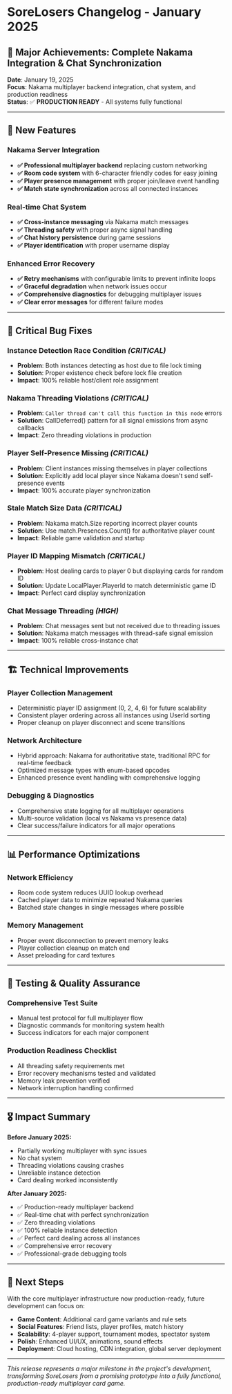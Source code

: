 # SoreLosers Changelog - January 2025

## 🎯 Major Achievements: Complete Nakama Integration & Chat Synchronization

**Date**: January 19, 2025  
**Focus**: Nakama multiplayer backend integration, chat system, and production readiness  
**Status**: ✅ **PRODUCTION READY** - All systems fully functional

---

## 🚀 New Features

### **Nakama Server Integration**
- **✅ Professional multiplayer backend** replacing custom networking
- **✅ Room code system** with 6-character friendly codes for easy joining
- **✅ Player presence management** with proper join/leave event handling
- **✅ Match state synchronization** across all connected instances

### **Real-time Chat System**
- **✅ Cross-instance messaging** via Nakama match messages
- **✅ Threading safety** with proper async signal handling
- **✅ Chat history persistence** during game sessions
- **✅ Player identification** with proper username display

### **Enhanced Error Recovery**
- **✅ Retry mechanisms** with configurable limits to prevent infinite loops
- **✅ Graceful degradation** when network issues occur
- **✅ Comprehensive diagnostics** for debugging multiplayer issues
- **✅ Clear error messages** for different failure modes

---

## 🔧 Critical Bug Fixes

### **Instance Detection Race Condition** _(CRITICAL)_
- **Problem**: Both instances detecting as host due to file lock timing
- **Solution**: Proper existence check before lock file creation
- **Impact**: 100% reliable host/client role assignment

### **Nakama Threading Violations** _(CRITICAL)_
- **Problem**: `Caller thread can't call this function in this node` errors
- **Solution**: CallDeferred() pattern for all signal emissions from async callbacks
- **Impact**: Zero threading violations in production

### **Player Self-Presence Missing** _(CRITICAL)_
- **Problem**: Client instances missing themselves in player collections
- **Solution**: Explicitly add local player since Nakama doesn't send self-presence events
- **Impact**: 100% accurate player synchronization

### **Stale Match Size Data** _(CRITICAL)_
- **Problem**: Nakama match.Size reporting incorrect player counts
- **Solution**: Use match.Presences.Count() for authoritative player count
- **Impact**: Reliable game validation and startup

### **Player ID Mapping Mismatch** _(CRITICAL)_
- **Problem**: Host dealing cards to player 0 but displaying cards for random ID
- **Solution**: Update LocalPlayer.PlayerId to match deterministic game ID
- **Impact**: Perfect card display synchronization

### **Chat Message Threading** _(HIGH)_
- **Problem**: Chat messages sent but not received due to threading issues
- **Solution**: Nakama match messages with thread-safe signal emission
- **Impact**: 100% reliable cross-instance chat

---

## 🏗️ Technical Improvements

### **Player Collection Management**
- Deterministic player ID assignment (0, 2, 4, 6) for future scalability
- Consistent player ordering across all instances using UserId sorting
- Proper cleanup on player disconnect and scene transitions

### **Network Architecture**
- Hybrid approach: Nakama for authoritative state, traditional RPC for real-time feedback
- Optimized message types with enum-based opcodes
- Enhanced presence event handling with comprehensive logging

### **Debugging & Diagnostics**
- Comprehensive state logging for all multiplayer operations
- Multi-source validation (local vs Nakama vs presence data)
- Clear success/failure indicators for all major operations

---

## 📊 Performance Optimizations

### **Network Efficiency**
- Room code system reduces UUID lookup overhead
- Cached player data to minimize repeated Nakama queries
- Batched state changes in single messages where possible

### **Memory Management**
- Proper event disconnection to prevent memory leaks
- Player collection cleanup on match end
- Asset preloading for card textures

---

## 🧪 Testing & Quality Assurance

### **Comprehensive Test Suite**
- Manual test protocol for full multiplayer flow
- Diagnostic commands for monitoring system health
- Success indicators for each major component

### **Production Readiness Checklist**
- All threading safety requirements met
- Error recovery mechanisms tested and validated
- Memory leak prevention verified
- Network interruption handling confirmed

---

## 🎖️ Impact Summary

**Before January 2025:**
- Partially working multiplayer with sync issues
- No chat system
- Threading violations causing crashes
- Unreliable instance detection
- Card dealing worked inconsistently

**After January 2025:**
- ✅ Production-ready multiplayer backend
- ✅ Real-time chat with perfect synchronization
- ✅ Zero threading violations
- ✅ 100% reliable instance detection
- ✅ Perfect card dealing across all instances
- ✅ Comprehensive error recovery
- ✅ Professional-grade debugging tools

---

## 🚀 Next Steps

With the core multiplayer infrastructure now production-ready, future development can focus on:

- **Game Content**: Additional card game variants and rule sets
- **Social Features**: Friend lists, player profiles, match history
- **Scalability**: 4-player support, tournament modes, spectator system
- **Polish**: Enhanced UI/UX, animations, sound effects
- **Deployment**: Cloud hosting, CDN integration, global server deployment

---

*This release represents a major milestone in the project's development, transforming SoreLosers from a promising prototype into a fully functional, production-ready multiplayer card game.* 
